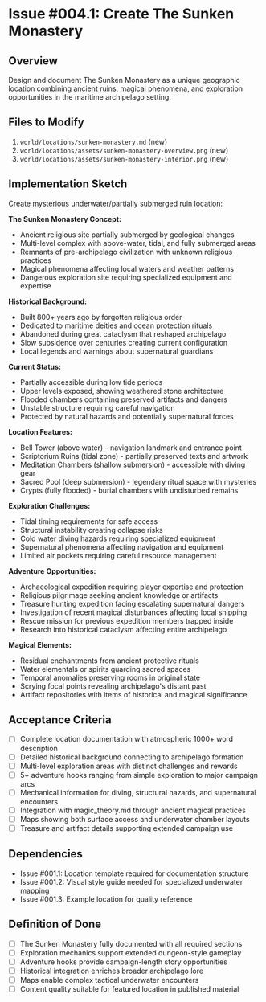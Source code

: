 # Issue #004.1: Create The Sunken Monastery

## Overview
Design and document The Sunken Monastery as a unique geographic location combining ancient ruins, magical phenomena, and exploration opportunities in the maritime archipelago setting.

## Files to Modify
1. `world/locations/sunken-monastery.md` (new)
2. `world/locations/assets/sunken-monastery-overview.png` (new)
3. `world/locations/assets/sunken-monastery-interior.png` (new)

## Implementation Sketch

Create mysterious underwater/partially submerged ruin location:

**The Sunken Monastery Concept:**
- Ancient religious site partially submerged by geological changes
- Multi-level complex with above-water, tidal, and fully submerged areas
- Remnants of pre-archipelago civilization with unknown religious practices
- Magical phenomena affecting local waters and weather patterns
- Dangerous exploration site requiring specialized equipment and expertise

**Historical Background:**
- Built 800+ years ago by forgotten religious order
- Dedicated to maritime deities and ocean protection rituals
- Abandoned during great cataclysm that reshaped archipelago
- Slow subsidence over centuries creating current configuration
- Local legends and warnings about supernatural guardians

**Current Status:**
- Partially accessible during low tide periods
- Upper levels exposed, showing weathered stone architecture
- Flooded chambers containing preserved artifacts and dangers
- Unstable structure requiring careful navigation
- Protected by natural hazards and potentially supernatural forces

**Location Features:**
- Bell Tower (above water) - navigation landmark and entrance point
- Scriptorium Ruins (tidal zone) - partially preserved texts and artwork
- Meditation Chambers (shallow submersion) - accessible with diving gear
- Sacred Pool (deep submersion) - legendary ritual space with mysteries
- Crypts (fully flooded) - burial chambers with undisturbed remains

**Exploration Challenges:**
- Tidal timing requirements for safe access
- Structural instability creating collapse risks
- Cold water diving hazards requiring specialized equipment
- Supernatural phenomena affecting navigation and equipment
- Limited air pockets requiring careful resource management

**Adventure Opportunities:**
- Archaeological expedition requiring player expertise and protection
- Religious pilgrimage seeking ancient knowledge or artifacts
- Treasure hunting expedition facing escalating supernatural dangers
- Investigation of recent magical disturbances affecting local shipping
- Rescue mission for previous expedition members trapped inside
- Research into historical cataclysm affecting entire archipelago

**Magical Elements:**
- Residual enchantments from ancient protective rituals
- Water elementals or spirits guarding sacred spaces
- Temporal anomalies preserving rooms in original state
- Scrying focal points revealing archipelago's distant past
- Artifact repositories with items of historical and magical significance

## Acceptance Criteria
- [ ] Complete location documentation with atmospheric 1000+ word description
- [ ] Detailed historical background connecting to archipelago formation
- [ ] Multi-level exploration areas with distinct challenges and rewards
- [ ] 5+ adventure hooks ranging from simple exploration to major campaign arcs
- [ ] Mechanical information for diving, structural hazards, and supernatural encounters
- [ ] Integration with magic_theory.md through ancient magical practices
- [ ] Maps showing both surface access and underwater chamber layouts
- [ ] Treasure and artifact details supporting extended campaign use

## Dependencies
- Issue #001.1: Location template required for documentation structure
- Issue #001.2: Visual style guide needed for specialized underwater mapping
- Issue #001.3: Example location for quality reference

## Definition of Done
- [ ] The Sunken Monastery fully documented with all required sections
- [ ] Exploration mechanics support extended dungeon-style gameplay
- [ ] Adventure hooks provide campaign-length story opportunities
- [ ] Historical integration enriches broader archipelago lore
- [ ] Maps enable complex tactical underwater encounters
- [ ] Content quality suitable for featured location in published material